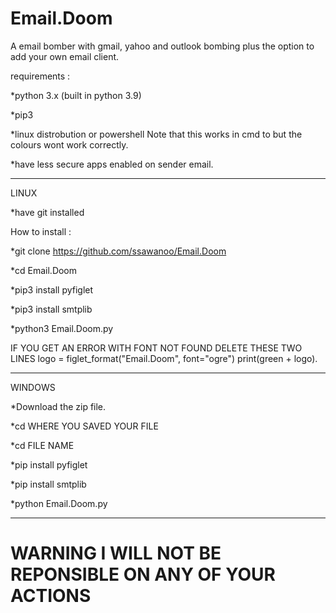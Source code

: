 # Email.Doom
A email bomber with gmail, yahoo and outlook bombing plus the option to add your own email client.

requirements :

*python 3.x (built in python 3.9)

*pip3

*linux distrobution or powershell Note that this works in cmd to but the colours wont work correctly.

*have less secure apps enabled on sender email.
______________________________________
LINUX


*have git installed

How to install :

*git clone https://github.com/ssawanoo/Email.Doom

*cd Email.Doom

*pip3 install pyfiglet

*pip3 install smtplib

*python3 Email.Doom.py

IF YOU GET AN ERROR WITH FONT NOT FOUND DELETE THESE TWO LINES 	logo = figlet_format("Email.Doom", font="ogre")
	print(green + logo).
________________________________________
WINDOWS


*Download the zip file.

*cd WHERE YOU SAVED YOUR FILE

*cd FILE NAME

*pip install pyfiglet

*pip install smtplib

*python Email.Doom.py

_______________________________________

# WARNING I WILL NOT BE REPONSIBLE ON ANY OF YOUR ACTIONS #

